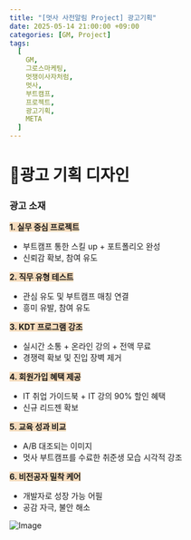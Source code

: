 ```yaml
---
title: "[멋사 사전알림 Project] 광고기획"
date: 2025-05-14 21:00:00 +09:00
categories: [GM, Project]
tags:
  [
    GM,
    그로스마케팅,
    멋쟁이사자처럼,
    멋사,
    부트캠프,
    프로젝트,
    광고기획,
    META
  ]
---
```


# **🎨광고 기획 디자인**

### **광고 소재**

<span style="background-color: #F7DDBE;">**1. 실무 중심 프로젝트**</span>
  - 부트캠프 통한 스킬 up + 포트폴리오 완성
  - 신뢰감 확보, 참여 유도

<span style="background-color: #F7DDBE;">**2. 직무 유형 테스트**</span>
  - 관심 유도 및 부트캠프 매칭 연결
  - 흥미 유발, 참여 유도

<span style="background-color: #F7DDBE;">**3. KDT 프로그램 강조**</span>
  - 실시간 소통 + 온라인 강의 + 전액 무료
  - 경쟁력 확보 및 진입 장벽 제거

<span style="background-color: #F7DDBE;">**4. 회원가입 혜택 제공**</span>
  - IT 취업 가이드북 + IT 강의 90% 할인 혜택
  - 신규 리드젠 확보

<span style="background-color: #F7DDBE;">**5. 교육 성과 비교**</span>
  - A/B 대조되는 이미지
  - 멋사 부트캠프를 수료한 취준생 모습 시각적 강조

<span style="background-color: #F7DDBE;">**6. 비전공자 밀착 케어**</span>
  - 개발자로 성장 가능 어필
  - 공감 자극, 불안 해소

![Image](https://Zihyeoni.github.io//assets/img/project2/광고.png)